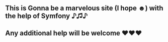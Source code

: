 ## This is Gonna be a marvelous site (I hope ☻) with the help of Symfony ♪♫♪
## Any additional help will be welcome ♥♥♥


 
 
